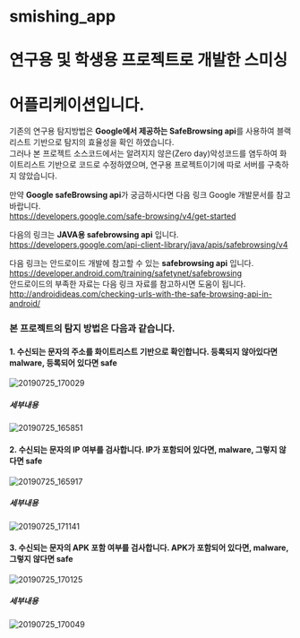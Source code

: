 smishing_app
=============

# 연구용 및 학생용 프로젝트로 개발한 스미싱
# 어플리케이션입니다.

기존의 연구용 탐지방법은 **Google에서 제공하는 SafeBrowsing api**를 사용하여 블랙리스트 기반으로
탐지의 효율성을 확인 하였습니다.  
그러나 본 프로젝트 소스코드에서는 알려지지 않은(Zero day)악성코드를 염두하여
화이트리스트 기반으로 코드로 수정하였으며, 연구용 프로젝트이기에 따로 서버를 구축하지 않았습니다.

만약 **Google safeBrowsing api**가 궁금하시다면 다음 링크 Google 개발문서를 참고바랍니다.  
<https://developers.google.com/safe-browsing/v4/get-started> 

다음의 링크는 **JAVA용 safebrowsing api** 입니다.  
<https://developers.google.com/api-client-library/java/apis/safebrowsing/v4>

다음 링크는 안드로이드 개발에 참고할 수 있는 **safebrowsing api** 입니다.  
<https://developer.android.com/training/safetynet/safebrowsing>  
안드로이드의 부족한 자료는 다음 링크 자료를 참고하시면 도움이 됩니다.  
<http://androidideas.com/checking-urls-with-the-safe-browsing-api-in-android/>

### 본 프로젝트의 탐지 방법은 다음과 같습니다. 

#### 1. 수신되는 문자의 주소를 화이트리스트 기반으로 확인합니다.  등록되지 않아있다면 malware, 등록되어 있다면 safe
![20190725_170029](https://user-images.githubusercontent.com/49786050/61857437-21e41500-aeff-11e9-8e46-eeb71d887a5b.jpg)
##### 세부내용
![20190725_165851](https://user-images.githubusercontent.com/49786050/61857457-2d374080-aeff-11e9-99d6-6e05afec9cea.jpg)

#### 2. 수신되는 문자의 IP 여부를 검사합니다.  IP가 포함되어 있다면, malware, 그렇지 않다면 safe
![20190725_165917](https://user-images.githubusercontent.com/49786050/61857692-94ed8b80-aeff-11e9-8b64-653745709136.jpg)
##### 세부내용
![20190725_171141](https://user-images.githubusercontent.com/49786050/61857716-a2a31100-aeff-11e9-8056-40904aae6f3a.jpg)

#### 3. 수신되는 문자의 APK 포함 여부를 검사합니다.  APK가 포함되어 있다면, malware, 그렇지 않다면 safe
![20190725_170125](https://user-images.githubusercontent.com/49786050/61857391-0a0c9100-aeff-11e9-9c78-aea72f94dcc1.jpg)
##### 세부내용
![20190725_170049](https://user-images.githubusercontent.com/49786050/61857411-1395f900-aeff-11e9-8828-8f6902ef872a.jpg)
